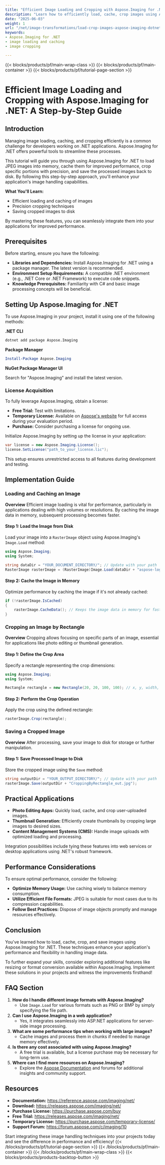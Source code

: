 ```yaml
---
title: "Efficient Image Loading and Cropping with Aspose.Imaging for .NET&#58; A Step-by-Step Guide"
description: "Learn how to efficiently load, cache, crop images using Aspose.Imaging for .NET. This tutorial covers best practices for image transformations in your .NET applications."
date: "2025-06-03"
weight: 1
url: "/net/image-transformations/load-crop-images-aspose-imaging-dotnet/"
keywords:
- Aspose.Imaging for .NET
- image loading and caching
- image cropping

---
```


{{< blocks/products/pf/main-wrap-class >}}
{{< blocks/products/pf/main-container >}}
{{< blocks/products/pf/tutorial-page-section >}}
# Efficient Image Loading and Cropping with Aspose.Imaging for .NET: A Step-by-Step Guide

## Introduction

Managing image loading, caching, and cropping efficiently is a common challenge for developers working on .NET applications. Aspose.Imaging for .NET offers powerful tools to streamline these processes.

This tutorial will guide you through using Aspose.Imaging for .NET to load JPEG images into memory, cache them for improved performance, crop specific portions with precision, and save the processed images back to disk. By following this step-by-step approach, you'll enhance your application's image handling capabilities.

**What You'll Learn:**
- Efficient loading and caching of images
- Precision cropping techniques
- Saving cropped images to disk

By mastering these features, you can seamlessly integrate them into your applications for improved performance.

## Prerequisites

Before starting, ensure you have the following:

- **Libraries and Dependencies:** Install Aspose.Imaging for .NET using a package manager. The latest version is recommended.
- **Environment Setup Requirements:** A compatible .NET environment (e.g., .NET Core or .NET Framework) to execute code snippets.
- **Knowledge Prerequisites:** Familiarity with C# and basic image processing concepts will be beneficial.

## Setting Up Aspose.Imaging for .NET

To use Aspose.Imaging in your project, install it using one of the following methods:

**.NET CLI**

```bash
dotnet add package Aspose.Imaging
```

**Package Manager**

```powershell
Install-Package Aspose.Imaging
```

**NuGet Package Manager UI**

Search for "Aspose.Imaging" and install the latest version.

### License Acquisition

To fully leverage Aspose.Imaging, obtain a license:

- **Free Trial:** Test with limitations.
- **Temporary License:** Available on [Aspose's website](https://purchase.aspose.com/temporary-license/) for full access during your evaluation period.
- **Purchase:** Consider purchasing a license for ongoing use.

Initialize Aspose.Imaging by setting up the license in your application:

```csharp
var license = new Aspose.Imaging.License();
license.SetLicense("path_to_your_license.lic");
```

This setup ensures unrestricted access to all features during development and testing.

## Implementation Guide

### Loading and Caching an Image

**Overview**
Efficient image loading is vital for performance, particularly in applications dealing with high volumes or resolutions. By caching the image data in memory, subsequent processing becomes faster.

#### Step 1: Load the Image from Disk

Load your image into a `RasterImage` object using Aspose.Imaging's `Image.Load` method:

```csharp
using Aspose.Imaging;
using System;

string dataDir = "YOUR_DOCUMENT_DIRECTORY/"; // Update with your path
RasterImage rasterImage = (RasterImage)Image.Load(dataDir + "aspose-logo.jpg");
```

#### Step 2: Cache the Image in Memory

Optimize performance by caching the image if it's not already cached:

```csharp
if (!rasterImage.IsCached)
{
    rasterImage.CacheData(); // Keeps the image data in memory for faster processing
}
```

### Cropping an Image by Rectangle

**Overview**
Cropping allows focusing on specific parts of an image, essential for applications like photo editing or thumbnail generation.

#### Step 1: Define the Crop Area

Specify a rectangle representing the crop dimensions:

```csharp
using Aspose.Imaging;
using System;

Rectangle rectangle = new Rectangle(20, 20, 100, 100); // x, y, width, height
```

#### Step 2: Perform the Crop Operation

Apply the crop using the defined rectangle:

```csharp
rasterImage.Crop(rectangle);
```

### Saving a Cropped Image

**Overview**
After processing, save your image to disk for storage or further manipulation.

#### Step 1: Save Processed Image to Disk

Store the cropped image using the `Save` method:

```csharp
string outputDir = "YOUR_OUTPUT_DIRECTORY/"; // Update with your path
rasterImage.Save(outputDir + "CroppingByRectangle_out.jpg");
```

## Practical Applications

- **Photo Editing Apps:** Quickly load, cache, and crop user-uploaded images.
- **Thumbnail Generation:** Efficiently create thumbnails by cropping large images to desired sizes.
- **Content Management Systems (CMS):** Handle image uploads with optimized loading and processing.

Integration possibilities include tying these features into web services or desktop applications using .NET's robust framework.

## Performance Considerations

To ensure optimal performance, consider the following:

- **Optimize Memory Usage:** Use caching wisely to balance memory consumption.
- **Utilize Efficient File Formats:** JPEG is suitable for most cases due to its compression capabilities.
- **Follow Best Practices:** Dispose of image objects promptly and manage resources effectively.

## Conclusion

You've learned how to load, cache, crop, and save images using Aspose.Imaging for .NET. These techniques enhance your application's performance and flexibility in handling image data.

To further expand your skills, consider exploring additional features like resizing or format conversion available within Aspose.Imaging. Implement these solutions in your projects and witness the improvements firsthand!

## FAQ Section

1. **How do I handle different image formats with Aspose.Imaging?**
   - Use `Image.Load` for various formats such as PNG or BMP by simply specifying the file path.
2. **Can I use Aspose.Imaging in a web application?**
   - Yes, it integrates seamlessly into ASP.NET applications for server-side image processing.
3. **What are some performance tips when working with large images?**
   - Cache images and process them in chunks if needed to manage memory effectively.
4. **Is there any cost associated with using Aspose.Imaging?**
   - A free trial is available, but a license purchase may be necessary for long-term use.
5. **Where can I find more resources on Aspose.Imaging?**
   - Explore the [Aspose Documentation](https://reference.aspose.com/imaging/net/) and forums for additional insights and community support.

## Resources
- **Documentation:** https://reference.aspose.com/imaging/net/
- **Download:** https://releases.aspose.com/imaging/net/
- **Purchase License:** https://purchase.aspose.com/buy
- **Free Trial:** https://releases.aspose.com/imaging/net/
- **Temporary License:** https://purchase.aspose.com/temporary-license/
- **Support Forum:** https://forum.aspose.com/c/imaging/10

Start integrating these image handling techniques into your projects today and see the difference in performance and efficiency!
{{< /blocks/products/pf/tutorial-page-section >}}
{{< /blocks/products/pf/main-container >}}
{{< /blocks/products/pf/main-wrap-class >}}
{{< blocks/products/products-backtop-button >}}